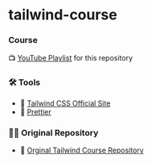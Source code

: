 # tailwind-course

### Course
📺 [YouTube Playlist](https://bit.ly/3BKYrzg) for this repository

### 🛠️ Tools
- 🔗 [Tailwind CSS Official Site](https://tailwindcss.com/)
- 🔗 [Prettier](https://www.npmjs.com/package/prettier)

### 👨‍💻 Original Repository
- 🔗 [Orginal Tailwind Course Repository](https://github.com/gitdagray/tailwind-css-course)
